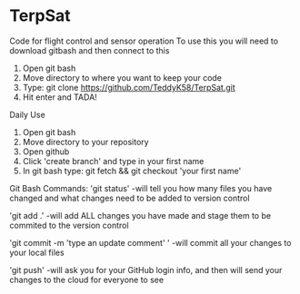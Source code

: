 # TerpSat
Code for flight control and sensor operation
To use this you will need to download gitbash and then connect to this

1. Open git bash
2. Move directory to where you want to keep your code
3. Type: git clone https://github.com/TeddyK58/TerpSat.git
4. Hit enter and TADA! 

Daily Use

1. Open git bash
2. Move directory to your repository
3. Open github
4. Click 'create branch' and type in your first name
5. In git bash type: git fetch && git checkout 'your first name'

Git Bash Commands:
'git status' -will tell you how many files you have changed and what changes need to be added to version control

'git add .' -will add ALL changes you have made and stage them to be commited to the version control

'git commit -m 'type an update comment' ' -will commit all your changes to your local files

'git push' -will ask you for your GitHub login info, and then will send your changes to the cloud for everyone to see

